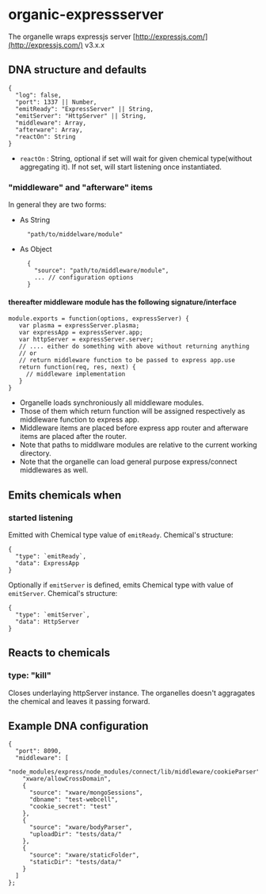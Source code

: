 # organic-expressserver

The organelle wraps expressjs server [http://expressjs.com/](http://expressjs.com/) v3.x.x

## DNA structure and defaults

    {
      "log": false,
      "port": 1337 || Number,
      "emitReady": "ExpressServer" || String,
      "emitServer": "HttpServer" || String,
      "middleware": Array,
      "afterware": Array,
      "reactOn": String
    }

* `reactOn` : String, optional if set will wait for given chemical type(without aggregating it). If not set, will start listening once instantiated.

### "middleware" and "afterware" items

In general they are two forms:

* As String

        "path/to/middelware/module"

* As Object

        {
          "source": "path/to/middleware/module",
          ... // configuration options
        }

#### thereafter middleware module has the following signature/interface

    module.exports = function(options, expressServer) {
       var plasma = expressServer.plasma;
       var expressApp = expressServer.app;
       var httpServer = expressServer.server;
       // .... either do something with above without returning anything
       // or
       // return middleware function to be passed to express app.use
       return function(req, res, next) {
         // middleware implementation
       }
    }

- Organelle loads synchroniously all middleware modules.
- Those of them which return function will be assigned respectively as middleware function to express app.
- Middleware items are placed before express app router and afterware items are placed after the router.
- Note that paths to middlware modules are relative to the current working directory.
- Note that the organelle can load general purpose express/connect middlewares as well.

## Emits chemicals when

### started listening

Emitted with Chemical type value of `emitReady`.
Chemical's structure:

    {
      "type": `emitReady`,
      "data": ExpressApp
    }

Optionally if `emitServer` is defined, emits Chemical type with value of `emitServer`.
Chemical's structure:

    {
      "type": `emitServer`,
      "data": HttpServer
    }

## Reacts to chemicals

### type: "kill"

Closes underlaying httpServer instance.
The organelles doesn't aggragates the chemical and leaves it passing forward.

## Example DNA configuration

    {
      "port": 8090,
      "middleware": [
        "node_modules/express/node_modules/connect/lib/middleware/cookieParser",
        "xware/allowCrossDomain",
        { 
          "source": "xware/mongoSessions", 
          "dbname": "test-webcell", 
          "cookie_secret": "test" 
        },
        { 
          "source": "xware/bodyParser", 
          "uploadDir": "tests/data/" 
        },
        { 
          "source": "xware/staticFolder", 
          "staticDir": "tests/data/" 
        }
      ]
    };
